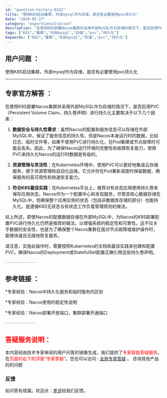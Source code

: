 ```yaml
---
id: "question-history-8242"
title: "使用K8S启动集群，外部mysql作为存储，是否有必要使用pvc持久化"
date: "2024-05-17"
category: "expertConsultation"
description: "在使用K8S部署Nacos集群并采用外部MySQL作为存储的情况下，是否启用PVC（Persistent Volume Claim，持久卷声明）进行持久化主要取决于以下几个因素：1. **数据安全与持久性需求**：虽然Nacos的配置和服务信息可以存储在外部MySQL中，保证了服务信息的持久性，但是"
tags: ["K8S","集群","外部mysql","存储","pvc","持久化"]
keywords: ["K8S","集群","外部mysql","存储","pvc","持久化"]
---
```


## 用户问题 ： 
 使用K8S启动集群，外部mysql作为存储，是否有必要使用pvc持久化  

---------------
## 专家官方解答 ：

在使用K8S部署Nacos集群并采用外部MySQL作为存储的情况下，是否启用PVC（Persistent Volume Claim，持久卷声明）进行持久化主要取决于以下几个因素：

1. **数据安全与持久性需求**：虽然Nacos的配置和服务信息可以存储在外部MySQL中，保证了服务信息的持久性，但是Nacos本身运行时的数据，比如日志、临时文件等，如果不使用PVC进行持久化，在Pod重建或节点故障时可能会丢失。因此，为了确保Nacos运行环境的完整性和故障恢复能力，使用PVC来持久化Nacos的运行时数据是有益的。

2. **资源管理与灵活性**：在Kubernetes环境中，使用PVC可以更好地集成云存储服务，便于资源管理和自动化运维。它允许你在Pod重新调度时保留数据，确保服务的高可用性和快速恢复能力。

3. **符合K8S最佳实践**：在Kubernetes平台上，推荐对有状态应用使用持久卷来保存应用状态，Nacos作为一个配置中心和发现服务，尽管其核心数据存储在MySQL中，但确保整个应用实例的状态（包括非数据库存储的部分）也能持久化，是遵循K8S无状态与有状态工作负载管理原则的做法。

综上所述，即使Nacos的配置数据存储在外部MySQL中，为Nacos的K8S部署配置PVC进行持久化仍然是推荐的做法，以增强系统的稳定性和可靠性。这不仅关乎数据的安全性，也是为了确保整个Nacos集群在面对节点故障或维护操作时，能够快速且无缝地恢复服务。

请注意，实施此操作时，需要按照Kubernetes的文档和最佳实践来创建和配置PVC，确保Nacos的Deployment或StatefulSet配置正确引用这些持久卷声明。


<font color="#949494">---------------</font> 


## 参考链接 ：

*专家经验：Nacos中持久化服务和临时服务的区别 
 
 *专家经验：Nacos使用的稳定性说明 
 
 *专家经验：Nacos部署开放端口，集群部署开通端口 


 <font color="#949494">---------------</font> 
 


## <font color="#FF0000">答疑服务说明：</font> 

本内容经由技术专家审阅的用户问答的镜像生成，我们提供了<font color="#FF0000">专家智能答疑服务</font>，在<font color="#FF0000">页面的右下的浮窗”专家答疑“</font>。您也可以访问 : [全局专家答疑](https://answer.opensource.alibaba.com/docs/intro) 。 咨询其他产品的的问题

### 反馈
如问答有错漏，欢迎点：[差评](https://ai.nacos.io/user/feedbackByEnhancerGradePOJOID?enhancerGradePOJOId=13593)给我们反馈。
